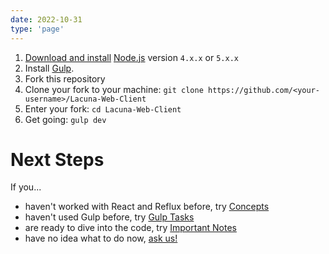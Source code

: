 ```yaml
---
date: 2022-10-31
type: 'page'
---
```


1. [Download and install](https://nodejs.org/en/download/) [Node.js](https://nodejs.org) version `4.x.x` or `5.x.x`
2. Install [Gulp](http://gulpjs.com/).
3. Fork this repository
4. Clone your fork to your machine: `git clone https://github.com/<your-username>/Lacuna-Web-Client`
5. Enter your fork: `cd Lacuna-Web-Client`
6. Get going: `gulp dev`

# Next Steps

If you...

- haven't worked with React and Reflux before, try [Concepts](concepts.md)
- haven't used Gulp before, try [Gulp Tasks](gulp-tasks.md)
- are ready to dive into the code, try [Important Notes](important-notes.md)
- have no idea what to do now, [ask us!](https://github.com/tlecommunity/v2/issues)
